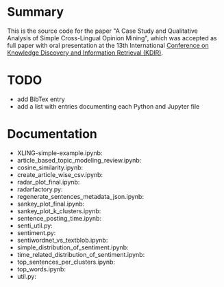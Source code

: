 # Summary

This is the source code for the paper "A Case Study and Qualitative Analysis of Simple Cross-Lingual Opinion Mining", which was accepted as full paper with oral presentation at the 13th International [Conference on Knowledge Discovery and Information Retrieval (KDIR)](http://www.kdir.ic3k.org/).

# TODO

- add BibTex entry
- add a list with entries documenting each Python and Jupyter file

# Documentation

- XLING-simple-example.ipynb: 
- article_based_topic_modeling_review.ipynb: 
- cosine_similarity.ipynb: 
- create_article_wise_csv.ipynb: 
- radar_plot_final.ipynb: 
- radarfactory.py: 
- regenerate_sentences_metadata_json.ipynb: 
- sankey_plot_final.ipynb: 
- sankey_plot_k_clusters.ipynb: 
- sentence_posting_time.ipynb: 
- senti_util.py: 
- sentiment.py: 
- sentiwordnet_vs_textblob.ipynb: 
- simple_distribution_of_sentiment.ipynb: 
- time_related_distribution_of_sentiment.ipynb: 
- top_sentences_per_clusters.ipynb: 
- top_words.ipynb: 
- util.py: 
